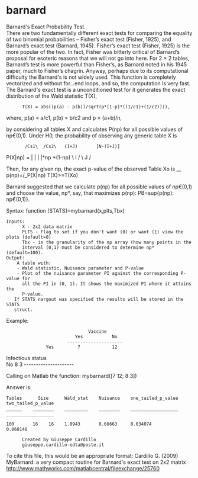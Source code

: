 # barnard
Barnard's Exact Probability Test.<br/>
There are two fundamentally different exact tests for comparing the equality
of two binomial probabilities – Fisher’s exact test (Fisher, 1925), and
Barnard’s exact test (Barnard, 1945). Fisher’s exact test (Fisher, 1925) is
the more popular of the two. In fact, Fisher was bitterly critical of
Barnard’s proposal for esoteric reasons that we will not go into here. 
For 2 × 2 tables, Barnard’s test is more powerful than Fisher’s, as Barnard
noted in his 1945 paper, much to Fisher’s chagrin. Anyway, perhaps due to its
computational difficulty the Barnard's is not widely used. This function is
completely vectorized and without for...end loops, and so, the computation is
very fast.
The Barnard's exact test is a unconditioned test for it generates the exact
distribution of the Wald statistic T(X),

          T(X) = abs((p(a) - p(b))/sqrt(p*(1-p)*((1/c1)+(1/c2)))),
  where,
          p(a) = a/c1, p(b) = b/c2 and p = (a+b)/n, 

by considering all tables X and calculates P(np) for all possible values of 
np€(0,1). 
Under H0, the probability of observing any generic table X is

           /Cs1\  /Cs2\   (I+J)       [N-(I+J)]
P(X|np) =  |    | |    |*np     *(1-np)
           \ I /  \ J /

Then, for any given np, the exact p-value of the observed Table Xo is 
       __
       \
 p(np)=/_P(X|np)
       T(X)>=T(Xo)

Barnard suggested that we calculate p(np) for all possible values of np€(0,1)
and choose the value, np*, say, that maximizes p(np): PB=sup{p(np): np€(0,1)}.

  Syntax: function [STATS]=mybarnard(x,plts,Tbx) 
     
     
    Inputs:
          X - 2x2 data matrix
          PLTS - Flag to set if you don't want (0) or want (1) view the plots (default=0)
          Tbx - is the granularity of the np array (how many points in the
          interval (0,1) must be considered to determine np* (default=100).
    Output:
        A table with:
        - Wald statistic, Nuisance parameter and P-value
        - Plot of the nuisance parameter PI against the corresponding P-value for
          all the PI in (0, 1). It shows the maximized PI where it attains the
          P-value.
       If STATS nargout was specified the results will be stored in the STATS
       struct.

  Example:

                                   Vaccine
                              Yes           No
                           ---------------------
                   Yes         7            12
Infectious status                 
                    No         8            3
                           ---------------------
                                      
  Calling on Matlab the function: 
            mybarnard([7 12; 8 3])

  Answer is:

    Tables      Size      Wald_stat    Nuisance    one_tailed_p_value    two_tailed_p_value
    ______    ________    _________    ________    __________________    __________________

    100       16    16    1.8943       0.66663     0.034074              0.068148   

          Created by Giuseppe Cardillo
          giuseppe.cardillo-edta@poste.it

To cite this file, this would be an appropriate format:
Cardillo G. (2009) MyBarnard: a very compact routine for Barnard's exact test on 2x2 matrix
http://www.mathworks.com/matlabcentral/fileexchange/25760
